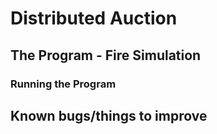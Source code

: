 # Distributed Auction


## The Program - Fire Simulation


### Running the Program


## Known bugs/things to improve
